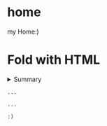# home
my Home:)

# Fold with HTML

<details>
  <summary>
    Summary
    
    ...
    
    ...
    
    :)
    
  </summary>


```
이렇게 하면 되지롱!
```

</details>
